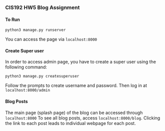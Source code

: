 ### CIS192 HW5 Blog Assignment 

#### To Run 
```
python3 manage.py runserver
```
You can access the page via ```localhost:8000```

#### Create Super user
In order to access admin page, you have to create a super user using the following command:
```
python3 manage.py createsuperuser
```
Follow the prompts to create username and password. Then log in at ```localhost:8000/admin```

#### Blog Posts
The main page (splash page) of the blog can be accessed through  ```localhost:8000```
To see all blog posts, access ```localhost:8000/blog```. Clicking the link to each post leads to individual webpage for each post. 
